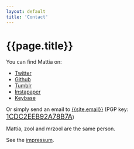 ```yaml
---
layout: default
title: 'Contact'
---
```


# {{page.title}}

You can find Mattia on:

- [Twitter](https://twitter.com/__zool "Twitter")
- [Github](https://github.com/mrzool "Github")
- [Tumblr](http://zoolnotes.tumblr.com/ "Tumblr")
- [Instapaper](https://www.instapaper.com/p/__zool "Instapaper")
- [Keybase](https://keybase.io/zool "Keybase")

Or simply send an email to [{{site.email}}](mailto:mattia.tezzele@gmail.com) (PGP key: <span class="monospace" style="font-size: 1.3em">[1CDC2EEB92A78B7A](https://keybase.io/zool/key.asc)</span>)

Mattia, zool and mrzool are the same person.

See the [impressum]({{site.url}}/impressum "Impressum page").
